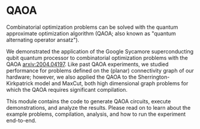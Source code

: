# QAOA

Combinatorial optimization problems can be solved with the quantum approximate
optimization algorithm (QAOA; also known as "quantum alternating operator ansatz").

We demonstrated the application of the Google Sycamore superconducting qubit
quantum processor to combinatorial optimization problems with the QAOA
[arxiv:2004.04197](https://arxiv.org/abs/2004.04197).
Like past QAOA experiments, we studied performance for problems defined on the
(planar) connectivity graph of our hardware; however, we also applied the QAOA
to the Sherrington-Kirkpatrick model and MaxCut, both high dimensional graph
problems for which the QAOA requires significant compilation.

This module contains the code to generate QAOA circuits, execute demonstrations,
and analyze the results. Please read on to learn about the example problems,
compilation, analysis, and how to run the experiment end-to-end.
